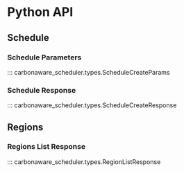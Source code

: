 # Python API

## Schedule

### Schedule Parameters

::: carbonaware_scheduler.types.ScheduleCreateParams

### Schedule Response

::: carbonaware_scheduler.types.ScheduleCreateResponse

## Regions

### Regions List Response

::: carbonaware_scheduler.types.RegionListResponse
